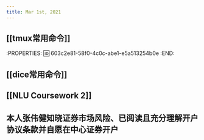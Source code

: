 ```yaml
---
title: Mar 1st, 2021
---
```


## [[tmux常用命令]]
:PROPERTIES:
:id: 603c2e81-58f0-4c0c-abe1-e5a513254b0e
:END:
## [[dice常用命令]]
## [[NLU Coursework 2]]
## 本人张伟健知晓证券市场风险、已阅读且充分理解开户协议条款并自愿在中心证券开户
##
